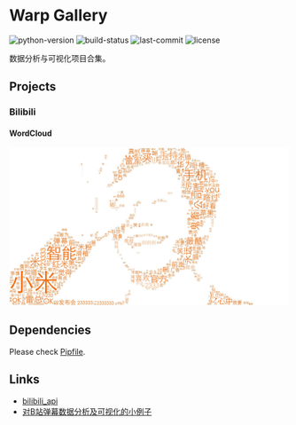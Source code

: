 # Warp Gallery
![python-version](https://img.shields.io/github/pipenv/locked/python-version/xuwenyihust/warp-gallery)
![build-status](https://img.shields.io/github/workflow/status/xuwenyihust/warp-gallery/CI)
![last-commit](https://img.shields.io/github/last-commit/xuwenyihust/warp-gallery)
![license](https://img.shields.io/github/license/xuwenyihust/warp-gallery)

数据分析与可视化项目合集。

## Projects
### Bilibili

#### WordCloud
![xiaomi](bilibili/outputs/word_cloud_23920239.jpg)

## Dependencies
Please check [Pipfile](https://github.com/xuwenyihust/warp-gallery/blob/master/Pipfile).

## Links
* [bilibili_api](https://github.com/Passkou/bilibili_api)
* [对B站弹幕数据分析及可视化的小例子](https://zhuanlan.zhihu.com/p/26282101)




